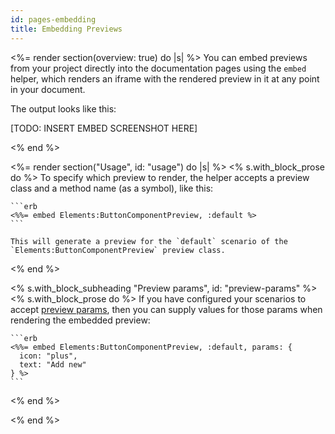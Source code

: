 ```yaml
---
id: pages-embedding
title: Embedding Previews
---
```


<%= render section(overview: true) do |s| %>
  You can embed previews from your project directly into the documentation pages using the `embed` helper,
  which renders an iframe with the rendered preview in it at any point in your document.

  The output looks like this:

  [TODO: INSERT EMBED SCREENSHOT HERE]

<% end %>

<%= render section("Usage", id: "usage") do |s| %>
  <% s.with_block_prose do %>
    To specify which preview to render, the helper accepts a preview class and a method name (as a symbol), like this:

    ```erb
    <%%= embed Elements:ButtonComponentPreview, :default %>
    ```

    This will generate a preview for the `default` scenario of the `Elements:ButtonComponentPreview` preview class.
  <% end %>

  <% s.with_block_subheading "Preview params", id: "preview-params" %>
  <% s.with_block_prose do %>
    If you have configured your scenarios to accept [preview params](<%= guide_url :previews_params %>), then you can supply values for those params
    when rendering the embedded preview:

    ```erb
    <%%= embed Elements:ButtonComponentPreview, :default, params: {
      icon: "plus",
      text: "Add new"
    } %>
    ```    
  <% end %>

<% end %>


